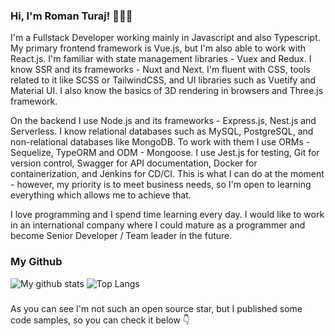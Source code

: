 ### Hi, I'm Roman Turaj! 👋👋👋

I'm a Fullstack Developer working mainly in Javascript and also Typescript. My primary frontend framework is Vue.js, but I'm also able to work with React.js. I'm familiar with state management libraries - Vuex and Redux. I know SSR and its frameworks - Nuxt and Next. I'm fluent with CSS, tools related to it like SCSS or TailwindCSS, and UI libraries such as Vuetify and Material UI. I also know the basics of 3D rendering in browsers and Three.js framework.

On the backend I use Node.js and its frameworks - Express.js, Nest.js and Serverless. I know relational databases such as MySQL, PostgreSQL, and non-relational databases like MongoDB. To work with them I use ORMs - Sequelize, TypeORM and ODM - Mongoose. I use Jest.js for testing, Git for version control, Swagger for API documentation, Docker for containerization, and Jenkins for CD/CI. This is what I can do at the moment - however, my priority is to meet business needs, so I'm open to learning everything which allows me to achieve that.

I love programming and I spend time learning every day. I would like to work in an international company where I could mature as a programmer and become Senior Developer / Team leader in the future.
 

### My Github
<div>
<img align="top" src="https://github-readme-stats.vercel.app/api?username=rturaj&title_color=2d77dc&icon_color=2d77dc&text_color=2d77dc&bg_color=00000000&show_icons=true&hide_border=true&count_private=true&show_icons=true&include_all_commits=true&hide=stars" alt="My github stats" />
<img align="top" src="https://github-readme-stats.vercel.app/api/top-langs/?username=rturaj&langs_count=20&layout=compact&count_private=true&hide_border=true&title_color=2d77dc&icon_color=2d77dc&text_color=2d77dc&bg_color=00000000&show_icons=true" alt="Top Langs" />

</div>

###

As you can see I'm not such an open source star, but I published some code samples, so you can check it below 👇

